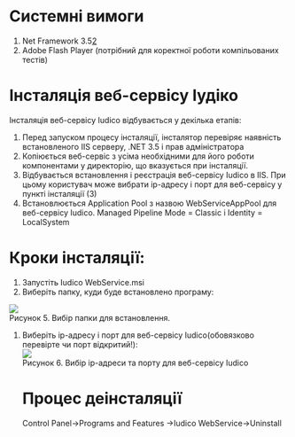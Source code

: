 # Системні вимоги #
  1. Net Framework 3.5[2](2.md)
  1. Adobe Flash Player (потрібний для коректної роботи компільованих тестів)

# Інсталяція веб-сервісу Іудіко #
Інсталяція веб-сервісу Iudico відбувається у декілька етапів:
  1. Перед запуском процесу інсталяції, інсталятор перевіряє наявність встановленого IIS серверу, .NET 3.5 і прав адміністратора
  1. Копіюється веб-сервіс з усіма необхідними для його роботи компонентами у директорію, що вказується при інсталяції.
  1. Відбувається встановлення і реєстрація веб-сервісу Iudico в IIS. При цьому користувач може вибрати ip-адресу і порт для веб-сервісу у пункті інсталяції (3)
  1. Встановлюється Application Pool з назвою WebServiceAppPool для веб-cервісу Iudico. Managed Pipeline Mode = Classic і Identity = LocalSystem

# Кроки інсталяції: #
  1. Запустіть Iudico WebService.msi
  1. Виберіть папку, куди буде встановлено програму:<br>
<img src='http://img91.imageshack.us/img91/604/iu6.png' />
<br>
Рисунок 5. Вибір папки для встановлення.<br>
<ol><li>Виберіть ip-адресу і порт для веб-сервісу Iudico(обовязково перевірте чи порт відкритий!):<br>
<img src='http://img6.imageshack.us/img6/1554/iu5.png' />
<br>
Рисунок 6. Вибір ip-адреси та порту для веб-сервісу Iudico<br>
<h1>Процес деінсталяції</h1>
Control Panel->Programs and Features ->Iudico WebService->Uninstall</li></ol>


